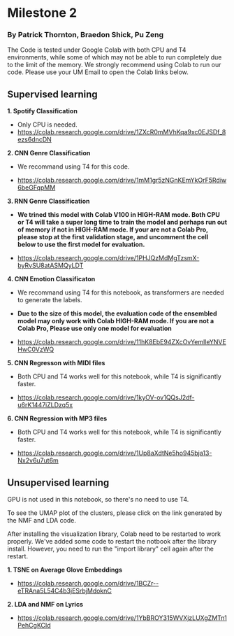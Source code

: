 # Milestone 2

### By Patrick Thornton, Braedon Shick, Pu Zeng

The Code is tested under Google Colab with both CPU and T4 environments, while some of which may not be able to run completely due to the limit of the memory. We strongly recommend using Colab to run our code. Please use your UM Email to open the Colab links below.

## Supervised learning

**1. Spotify Classification**
- Only CPU is needed.
- https://colab.research.google.com/drive/1ZXcR0mMVhKqa9xc0EJSDf_8ezs6dncDN

**2. CNN Genre Classification**
- We recommand using T4 for this code.

- https://colab.research.google.com/drive/1mM1gr5zNGnKEmYkOrF5Rdiw6beGFqpMM

**3. RNN Genre Classification**
- **We trined this model with Colab V100 in HIGH-RAM mode. Both CPU or T4 will take a super long time to train the model and perhaps run out of memory if not in HIGH-RAM mode. If your are not a Colab Pro, please stop at the first validation stage, and uncomment the cell below to use the first model for evaluation.**

- https://colab.research.google.com/drive/1PHJQzMdMgTzsmX-byRvSU8atASMQyLDT

**4. CNN Emotion Classificaton**
- We recommand using T4 for this notebook, as transformers are needed to generate the labels.
- **Due to the size of this model, the evaluation code of the ensembled model may only work with Colab HIGH-RAM mode. If you are not a Colab Pro, Please use only one model for evaluation**

- https://colab.research.google.com/drive/11hK8EbE94ZXcOvYemIleYNVEHwC0VzWQ

**5. CNN Regresson with MIDI files**
- Both CPU and T4 works well for this notebook, while T4 is significantly faster.

- https://colab.research.google.com/drive/1kyOV-ov1QQsJ2df-u6rK1447iZLDzq5x

**6. CNN Regression with MP3 files**
- Both CPU and T4 works well for this notebook, while T4 is significantly faster.

- https://colab.research.google.com/drive/1Up8aXdtNe5ho945bja13-Nx2v6u7ut6m

## Unsupervised learning
GPU is not used in this notebook, so there's no need to use T4.

To see the UMAP plot of the clusters, please click on the link generated by the NMF and LDA code.

After installing the visualization library, Colab need to be restarted to work properly. We've added some code to restart the notbook after the library install. However, you need to run the "import library" cell again after the restart.

**1. TSNE on Average Glove Embeddings**
- https://colab.research.google.com/drive/1BCZr--eTRAna5L54C4b3jESrbjMdoknC

**2. LDA and NMF on Lyrics**
- https://colab.research.google.com/drive/1YbBROY315WVXjzLUXgZMTn1PehCgKCId